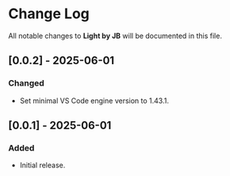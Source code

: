 # Change Log

All notable changes to **Light by JB** will be documented in this file.

## [0.0.2] - 2025-06-01

### Changed

- Set minimal VS Code engine version to 1.43.1.

## [0.0.1] - 2025-06-01

### Added

- Initial release.
